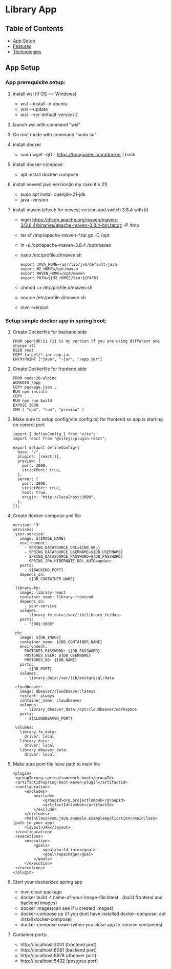 # Library App

## Table of Contents

- [App Setup](#app-setup)
- [Features](#features)
- [Technologies](#technologies)

## App Setup

### App prerequisite setup:

1. install wsl (if OS == Windows)
   - wsl --install -d ubuntu
   - wsl --update
   - wsl --ser-default-version 2
2. launch wsl with command "wsl"
3. Go root mode with command "sudo su"
4. install docker
   - sudo wget -qO - https://bonguides.com/docker | bash
5. install docker-compose
   - apt install docker-compose
6. install newest java version(in my case it's 21)
   - sudo apt install openjdk-21-jdk
   - java -version
7. install maven (check for newest version and switch 3.8.4 with it)

   - wget https://dlcdn.apache.org/maven/maven-3/3.8.4/binaries/apache-maven-3.8.4-bin.tar.gz -P /tmp
   - tar xf /tmp/apache-maven-\*.tar.gz -C /opt
   - ln -s /opt/apache-maven-3.8.4 /opt/maven
   - nano /etc/profile.d/maven.sh

     ```
     export JAVA_HOME=/usr/lib/jvm/default-java
     export M2_HOME=/opt/maven
     export MAVEN_HOME=/opt/maven
     export PATH=${M2_HOME}/bin:${PATH}
     ```

   - chmod +x /etc/profile.d/maven.sh
   - source /etc/profile.d/maven.sh
   - mvn -version

### Setup simple docker app in spring boot:

1. Create Dockerfile for backend side

   ```
   FROM openjdk:21 (21 is my version if you are using different one change it)
   USER root
   COPY target/*.jar app.jar
   ENTRYPOINT ["java", "-jar", "/app.jar"]
   ```

2. Create Dockerfile for frontend side

   ```
   FROM node:20-alpine
   WORKDIR /app
   COPY package.json .
   RUN npm install
   COPY . .
   RUN npm run build
   EXPOSE 3000
   CMD [ "npm", "run", "preview" ]
   ```

3. Make sure to setup config(vite.config.ts) for frontend so app is starting on correct port

   ```
   import { defineConfig } from "vite";
   import react from "@vitejs/plugin-react";
   
   export default defineConfig({
     base: "/",
     plugins: [react()],
     preview: {
       port: 3000,
       strictPort: true,
     },
     server: {
       port: 3000,
       strictPort: true,
       host: true,
       origin: "http://localhost:3000",
     },
   });
   
   ```

4. Create docker-compose.yml file

   ```
   version: '3'
   services:
    your-service:
      image: ${IMAGE_NAME}
      environment:
        - SPRING_DATASOURCE_URL=${DB_URL}
        - SPRING_DATASOURCE_USERNAME=${DB_USERNAME}
        - SPRING_DATASOURCE_PASSWORD=${DB_PASSWORD}
        - SPRING_JPA_HIBERNATE_DDL_AUTO=update
      ports:
        - ${BACKEND_PORT}
      depends_on:
        - ${DB_CONTAINER_NAME}

    library-fe:
      image: library-react
      container_name: library-frontend
      depends_on:
        - your-service
      volumes:
        - library_fe_data:/var/lib/library_fe/data
      ports:
        - "3001:3000"

    db:
      image: ${DB_IMAGE}
      container_name: ${DB_CONTAINER_NAME}
      environment:
        POSTGRES_PASSWORD: ${DB_PASSWORD}
        POSTGRES_USER: ${DB_USERNAME}
        POSTGRES_DB: ${DB_NAME}
      ports:
        - ${DB_PORT}
      volumes:
        - library_data:/var/lib/postgresql/data

    cloudbeaver:
      image: dbeaver/cloudbeaver:latest
      restart: always
      container_name: cloudbeaver
      volumes:
        - library_dbeaver_data:/opt/cloudbeaver/workspace
      ports:
        - ${CLOUDBEAVER_PORT}

    volumes:
      library_fe_data:
        driver: local
      library_data:
        driver: local
      library_dbeaver_data:
        driver: local

   ```

5. Make sure pom file have path to main file
   ```
   <plugin>
   	<groupId>org.springframework.boot</groupId>
   	<artifactId>spring-boot-maven-plugin</artifactId>
   	<configuration>
   		<excludes>
   			<exclude>
   				<groupId>org.projectlombok</groupId>
   				<artifactId>lombok</artifactId>
   			</exclude>
   		</excludes>
   		<mainClass>com.java.example.ExampleApplication</mainClass>(path to your app)
   		<layout>JAR</layout>
   	</configuration>
   	<executions>
   		<execution>
   			<goals>
   				<goal>build-info</goal>
   				<goal>repackage</goal>
   			</goals>
   		</execution>
   	</executions>
   </plugin>
   ```
6. Start your dockerized spring app
   - mvn clean package
   - docker build -t name-of-your-image-file:latest . (build frontend and backend images)
   - docker images(can see if u created images)
   - docker-compose up (if you dont have installed docker-compose: apt install docker-compose)
   - docker-compose down (when you close app to remove containers)
7. Container ports:
   - http://localhost:3001 (frontend port)
   - http://localhost:8081 (backend port)
   - http://localhost:8978 (dbeaver port)
   - http://localhost:5432 (postgres port)
